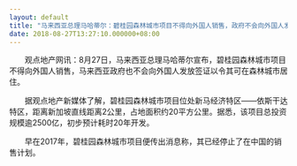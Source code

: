 ```yaml
---
layout: default
title: "马来西亚总理马哈蒂尔：碧桂园森林城市项目不得向外国人销售，政府不会向外国人发放签证以令其可在森林城市居住"
date: 2018-08-27T13:27:10.000000+08:00
---
```


　　观点地产网讯：8月27日，马来西亚总理马哈蒂尔宣布，碧桂园森林城市项目不得向外国人销售，马来西亚政府也不会向外国人发放签证以令其可在森林城市居住。

　　据观点地产新媒体了解，碧桂园森林城市项目位处新马经济特区——依斯干达特区，距离新加坡直线距离2公里，占地面积约20平方公里。据悉，该项目总投资规模逾2500亿，初步预计耗时20年开发。

　　早在2017年，碧桂园森林城市项目便传出消息称，其已经停止了在中国的销售计划。


